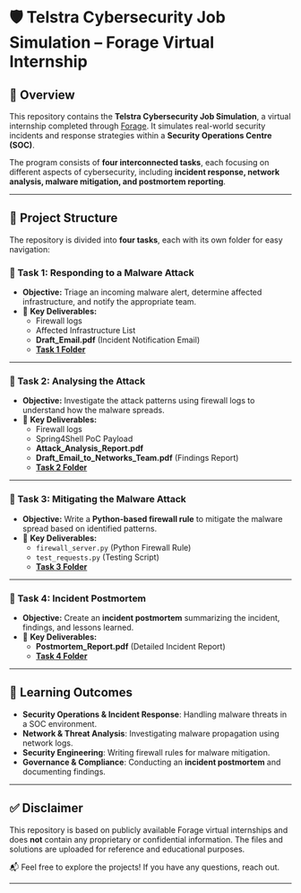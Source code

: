 # 🛡 Telstra Cybersecurity Job Simulation – Forage Virtual Internship

## 📌 Overview

This repository contains the **Telstra Cybersecurity Job Simulation**, a virtual internship completed through [Forage](https://www.theforage.com/). It simulates real-world security incidents and response strategies within a **Security Operations Centre (SOC)**. 

The program consists of **four interconnected tasks**, each focusing on different aspects of cybersecurity, including **incident response, network analysis, malware mitigation, and postmortem reporting**.

---

## 📂 Project Structure

The repository is divided into **four tasks**, each with its own folder for easy navigation:

### **🔹 Task 1: Responding to a Malware Attack**
- **Objective:** Triage an incoming malware alert, determine affected infrastructure, and notify the appropriate team.
- 📄 **Key Deliverables:**  
  - Firewall logs  
  - Affected Infrastructure List  
  - **Draft_Email.pdf** (Incident Notification Email)  
  - **[Task 1 Folder](https://github.com/sumitgiri87/Cybersecurity/tree/main/Forage-Projects/Telstra-Cybersecurity-Simulation/Task-1_Responding-to-Malware-Attack)**  

---

### **🔹 Task 2: Analysing the Attack**
- **Objective:** Investigate the attack patterns using firewall logs to understand how the malware spreads.
- 📄 **Key Deliverables:**  
  - Firewall logs  
  - Spring4Shell PoC Payload  
  - **Attack_Analysis_Report.pdf**  
  - **Draft_Email_to_Networks_Team.pdf** (Findings Report)  
  - **[Task 2 Folder](https://github.com/sumitgiri87/Cybersecurity/tree/main/Forage-Projects/Telstra-Cybersecurity-Simulation/Task-2_Analysing-the-Attack)**  

---

### **🔹 Task 3: Mitigating the Malware Attack**
- **Objective:** Write a **Python-based firewall rule** to mitigate the malware spread based on identified patterns.
- 📄 **Key Deliverables:**  
  - `firewall_server.py` (Python Firewall Rule)  
  - `test_requests.py` (Testing Script)  
  - **[Task 3 Folder](https://github.com/sumitgiri87/Cybersecurity/tree/main/Forage-Projects/Telstra-Cybersecurity-Simulation/Task-3_Mitigate-the-Malware)**  

---

### **🔹 Task 4: Incident Postmortem**
- **Objective:** Create an **incident postmortem** summarizing the incident, findings, and lessons learned.
- 📄 **Key Deliverables:**  
  - **Postmortem_Report.pdf** (Detailed Incident Report)  
  - **[Task 4 Folder](https://github.com/sumitgiri87/Cybersecurity/tree/main/Forage-Projects/Telstra-Cybersecurity-Simulation/Task-4_Incident-Postmortem)**  

---

## 🎯 Learning Outcomes

- **Security Operations & Incident Response**: Handling malware threats in a SOC environment.  
- **Network & Threat Analysis**: Investigating malware propagation using network logs.  
- **Security Engineering**: Writing firewall rules for malware mitigation.  
- **Governance & Compliance**: Conducting an **incident postmortem** and documenting findings.  

---

## ✅ Disclaimer

This repository is based on publicly available Forage virtual internships and does **not** contain any proprietary or confidential information. The files and solutions are uploaded for reference and educational purposes.

📬 Feel free to explore the projects! If you have any questions, reach out.  

---

